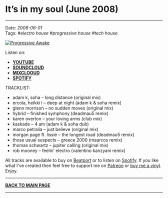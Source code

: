# It’s in my soul (June 2008)

----

Date: *2008-06-01*  
Tags: *#electro house* *#progressive house* *#tech house*  

[![Progressive Awake](https://thumbnailer.mixcloud.com/unsafe/400x400/extaudio/b/d/f/a/429c-c6cf-4b33-9ef5-9fe62059486d)](https://www.youtube.com/watch?v=_ZUpp6BTWEY)

Listen on:
* [**YOUTUBE**](https://youtu.be/_ZUpp6BTWEY)
* [**SOUNDCLOUD**](https://soundcloud.com/progressiveawake2008/its-in-my-soul-june-2008)
* [**MIXCLOOUD**](https://www.mixcloud.com/progressiveawake/its-in-my-soul-june-2008/)
* [**SPOTIFY**](https://open.spotify.com/playlist/6sBdrvvG6vHQQ2duawMm1x?si=d59c498896ea4bb7)

TRACKLIST:  

* adam k, soha – long distance (original mix)
* ercola, heikki l – deep at night (adam k & soha remix)
* glenn morrison – no sudden moves (original mix)
* hybrid – finished symphony (deadmau5 remix)
* karen overton – your loving arms (club mix)
* kaskade – 4 am (adam k & soha dub)
* marco petralia – just believe (original mix)
* morgan page ft. lissie – the longest road (deadmau5 remix)
* those usual suspects – greece 2000 (maarcos remix)
* thomas schwartz – jupiter calling (original mix)
* rob mooney – feelin’ electro (valentino kanzyani remix)

All tracks are available to buy on <a href="http://beatport.com" target="_blank">Beatport</a> or to listen on [Spotify](https://open.spotify.com/playlist/6sBdrvvG6vHQQ2duawMm1x?si=d59c498896ea4bb7). If you like what I've created then feel free to support me on [Patreon](https://www.patreon.com/shivioua) or [buy me a vinyl](https://www.buymeacoffee.com/shivioua). 
Enjoy.

----

[**BACK TO MAIN PAGE**](./README.md)

---- 
